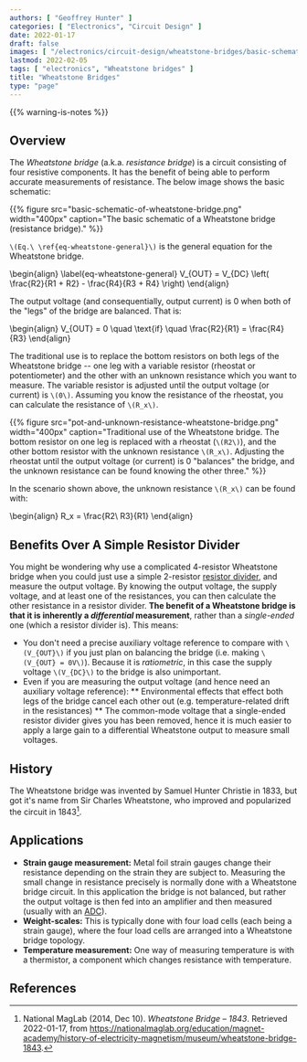 ```yaml
---
authors: [ "Geoffrey Hunter" ]
categories: [ "Electronics", "Circuit Design" ]
date: 2022-01-17
draft: false
images: [ "/electronics/circuit-design/wheatstone-bridges/basic-schematic-of-wheatstone-bridge.png" ]
lastmod: 2022-02-05
tags: [ "electronics", "Wheatstone bridges" ]
title: "Wheatstone Bridges"
type: "page"
---
```


{{% warning-is-notes %}}

## Overview

The _Wheatstone bridge_ (a.k.a. _resistance bridge_) is a circuit consisting of four resistive components. It has the benefit of being able to perform accurate measurements of resistance. The below image shows the basic schematic:

{{% figure src="basic-schematic-of-wheatstone-bridge.png" width="400px" caption="The basic schematic of a Wheatstone bridge (resistance bridge)." %}}

`\(Eq.\ \ref{eq-wheatstone-general}\)` is the general equation for the Wheatstone bridge.

<p>\begin{align}
\label{eq-wheatstone-general}
V_{OUT} = V_{DC} \left( \frac{R2}{R1 + R2} - \frac{R4}{R3 + R4} \right)
\end{align}</p>

The output voltage (and consequentially, output current) is 0 when both of the "legs" of the bridge are balanced. That is:

<p>\begin{align}
V_{OUT} = 0 \quad \text{if} \quad \frac{R2}{R1} = \frac{R4}{R3}
\end{align}</p>

The traditional use is to replace the bottom resistors on both legs of the Wheatstone bridge -- one leg with a variable resistor (rheostat or potentiometer) and the other with an unknown resistance which you want to measure. The variable resistor is adjusted until the output voltage (or current) is `\(0\)`. Assuming you know the resistance of the rheostat, you can calculate the resistance of `\(R_x\)`.

{{% figure src="pot-and-unknown-resistance-wheatstone-bridge.png" width="400px" caption="Traditional use of the Wheatstone bridge. The bottom resistor on one leg is replaced with a rheostat (`\(R2\)`), and the other bottom resistor with the unknown resistance `\(R_x\)`. Adjusting the rheostat until the output voltage (or current) is 0 \"balances\" the bridge, and the unknown resistance can be found knowing the other three." %}}

In the scenario shown above, the unknown resistance `\(R_x\)` can be found with:

<p>\begin{align}
R_x = \frac{R2\ R3}{R1}
\end{align}</p>

## Benefits Over A Simple Resistor Divider

You might be wondering why use a complicated 4-resistor Wheatstone bridge when you could just use a simple 2-resistor [resistor divider](/electronics/components/resistors/#_resistor_dividers), and measure the output voltage. By knowing the output voltage, the supply voltage, and at least one of the resistances, you can then calculate the other resistance in a resistor divider. **The benefit of a Wheatstone bridge is that it is inherently a _differential_ measurement**, rather than a _single-ended_ one (which a resistor divider is). This means:

* You don't need a precise auxiliary voltage reference to compare with `\(V_{OUT}\)` if you just plan on balancing the bridge (i.e. making `\(V_{OUT} = 0V\)`). Because it is _ratiometric_, in this case the supply voltage `\(V_{DC}\)` to the bridge is also unimportant.
* Even if you are measuring the output voltage (and hence need an auxiliary voltage reference):
** Environmental effects that effect both legs of the bridge cancel each other out (e.g. temperature-related drift in the resistances)
** The common-mode voltage that a single-ended resistor divider gives you has been removed, hence it is much easier to apply a large gain to a differential Wheatstone output to measure small voltages.

## History

The Wheatstone bridge was invented by Samuel Hunter Christie in 1833, but got it's name from Sir Charles Wheatstone, who improved and popularized the circuit in 1843[^bib-maglab-wheatstone-history].

## Applications

* **Strain gauge measurement:** Metal foil strain gauges change their resistance depending on the strain they are subject to. Measuring the small change in resistance precisely is normally done with a Wheatstone bridge circuit. In this application the bridge is not balanced, but rather the output voltage is then fed into an amplifier and then measured (usually with an [ADC](/electronics/components/analogue-to-digital-converters-adcs/)).
* **Weight-scales:** This is typically done with four load cells (each being a strain gauge), where the four load cells are arranged into a Wheatstone bridge topology.
* **Temperature measurement:** One way of measuring temperature is with a thermistor, a component which changes resistance with temperature.

## References

[^bib-maglab-wheatstone-history]:  National MagLab (2014, Dec 10). _Wheatstone Bridge – 1843_. Retrieved 2022-01-17, from https://nationalmaglab.org/education/magnet-academy/history-of-electricity-magnetism/museum/wheatstone-bridge-1843.
